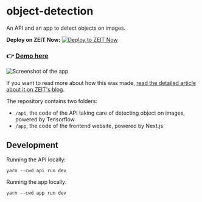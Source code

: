 # object-detection

An API and an app to detect objects on images.

**Deploy on ZEIT Now:**
[![Deploy to ZEIT Now](https://zeit.co/button)](https://zeit.co/new/project?template=lucleray/object-detection)

### 👉 [Demo here](https://object-detection.now.sh)

![Screenshot of the app](screenshot.png)

If you want to read more about how this was made, [read the detailed article about it on ZEIT's blog](https://zeit.co/blog/serverless-machine-learning).

The repository contains two folders:
- `/api`, the code of the API taking care of detecting object on images, powered by Tensorflow
- `/app`, the code of the frontend website, powered by Next.js

## Development

Running the API locally:

```
yarn --cwd api run dev
```
Running the app locally:


```
yarn --cwd app run dev
```
